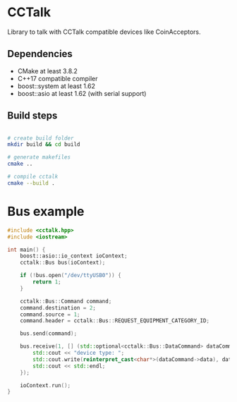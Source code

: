 # CCTalk

Library to talk with CCTalk compatible devices like CoinAcceptors.

## Dependencies

 * CMake at least 3.8.2
 * C++17 compatible compiler
 * boost::system at least 1.62
 * boost::asio at least 1.62 (with serial support)

## Build steps

```bash

# create build folder
mkdir build && cd build

# generate makefiles
cmake ..

# compile cctalk
cmake --build .

```

# Bus example

```cpp
#include <cctalk.hpp>
#include <iostream>

int main() {
    boost::asio::io_context ioContext;
    cctalk::Bus bus(ioContext);

    if (!bus.open("/dev/ttyUSB0")) {
        return 1;
    }

    cctalk::Bus::Command command;
    command.destination = 2;
    command.source = 1;
    command.header = cctalk::Bus::REQUEST_EQUIPMENT_CATEGORY_ID;

    bus.send(command);

    bus.receive(1, [] (std::optional<cctalk::Bus::DataCommand> dataCommand) {
        std::cout << "device type: ";
        std::cout.write(reinterpret_cast<char*>(dataCommand->data), dataCommand->length);
        std::cout << std::endl;
    });

    ioContext.run();
}

```
